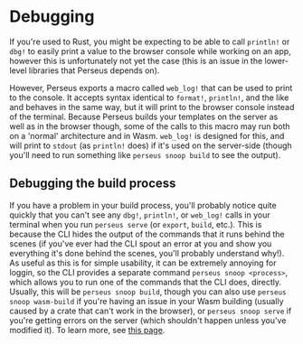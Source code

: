 # Debugging

If you're used to Rust, you might be expecting to be able to call `println!` or `dbg!` to easily print a value to the browser console while working on an app, however this is unfortunately not yet the case (this is an issue in the lower-level libraries that Perseus depends on).

However, Perseus exports a macro called `web_log!` that can be used to print to the console. It accepts syntax identical to `format!`, `println!`, and the like and behaves in the same way, but it will print to the browser console instead of the terminal. Because Perseus builds your templates on the server as well as in the browser though, some of the calls to this macro may run both on a 'normal' architecture and in Wasm. `web_log!` is designed for this, and will print to `stdout` (as `println!` does) if it's used on the server-side (though you'll need to run something like `perseus snoop build` to see the output).

## Debugging the build process

If you have a problem in your build process, you'll probably notice quite quickly that you can't see any `dbg!`, `println!`, or `web_log!` calls in your terminal when you run `perseus serve` (or `export`, `build`, etc.). This is because the CLI hides the output of the commands that it runs behind the scenes (if you've ever had the CLI spout an error at you and show you everything it's done behind the scenes, you'll probably understand why!). As useful as this is for simple usability, it can be extremely annoying for loggin, so the CLI provides a separate command `perseus snoop <process>`, which allows you to run one of the commands that the CLI does, directly. Usually, this will be `perseus snoop build`, though you can also use `perseus snoop wasm-build` if you're having an issue in your Wasm building (usually caused by a crate that can't work in the browser), or `perseus snoop serve` if you're getting errors on the server (which shouldn't happen unless you've modified it). To learn more, see [this page](:snooping).
